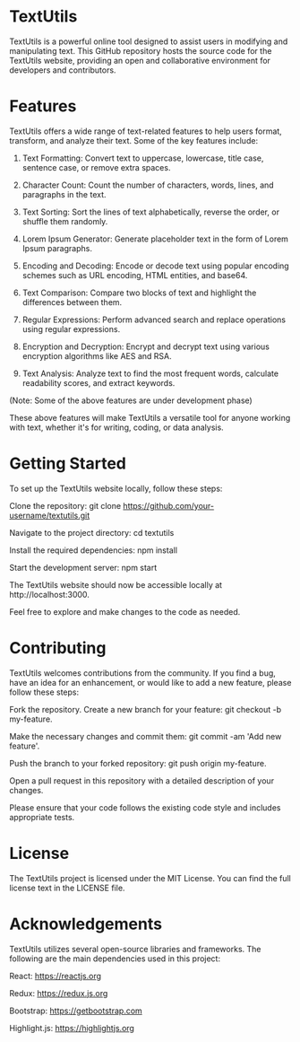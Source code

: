 <h1>TextUtils</h1>
TextUtils is a powerful online tool designed to assist users in modifying and manipulating text. This GitHub repository hosts the source code for the TextUtils website, providing an open and collaborative environment for developers and contributors.

<h1>Features</h1>
TextUtils offers a wide range of text-related features to help users format, transform, and analyze their text. Some of the key features include:

1. Text Formatting: Convert text to uppercase, lowercase, title case, sentence case, or remove extra spaces.

2. Character Count: Count the number of characters, words, lines, and paragraphs in the text.

3. Text Sorting: Sort the lines of text alphabetically, reverse the order, or shuffle them randomly.

4. Lorem Ipsum Generator: Generate placeholder text in the form of Lorem Ipsum paragraphs.

5. Encoding and Decoding: Encode or decode text using popular encoding schemes such as URL encoding, HTML entities, and base64.

6. Text Comparison: Compare two blocks of text and highlight the differences between them.

7. Regular Expressions: Perform advanced search and replace operations using regular expressions.

8. Encryption and Decryption: Encrypt and decrypt text using various encryption algorithms like AES and RSA.

9. Text Analysis: Analyze text to find the most frequent words, calculate readability scores, and extract keywords.

(Note: Some of the above features are under development phase)

These above features will make TextUtils a versatile tool for anyone working with text, whether it's for writing, coding, or data analysis.


<h1>Getting Started</h1>
To set up the TextUtils website locally, follow these steps:

Clone the repository: git clone https://github.com/your-username/textutils.git

Navigate to the project directory: cd textutils

Install the required dependencies: npm install

Start the development server: npm start

The TextUtils website should now be accessible locally at http://localhost:3000. 

Feel free to explore and make changes to the code as needed.

<h1>Contributing</h1>
TextUtils welcomes contributions from the community. If you find a bug, have an idea for an enhancement, or would like to add a new feature, please follow these steps:

Fork the repository.
Create a new branch for your feature: git checkout -b my-feature.

Make the necessary changes and commit them: git commit -am 'Add new feature'.

Push the branch to your forked repository: git push origin my-feature.

Open a pull request in this repository with a detailed description of your changes.

Please ensure that your code follows the existing code style and includes appropriate tests.

<h1>License</h1>
The TextUtils project is licensed under the MIT License. You can find the full license text in the LICENSE file.

<h1>Acknowledgements</h1>
TextUtils utilizes several open-source libraries and frameworks. The following are the main dependencies used in this project:

React: https://reactjs.org

Redux: https://redux.js.org

Bootstrap: https://getbootstrap.com

Highlight.js: https://highlightjs.org

